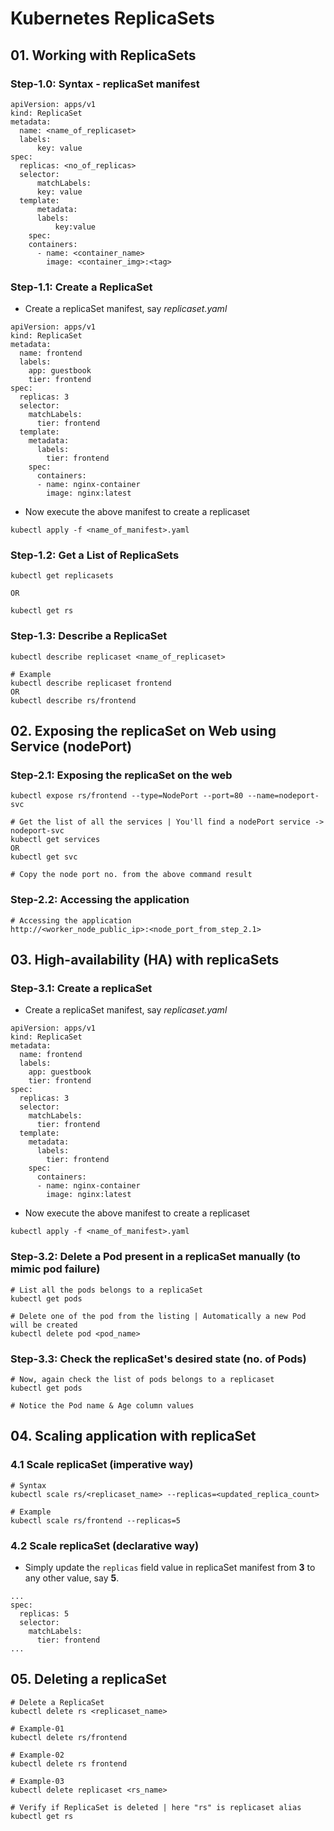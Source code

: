 # Kubernetes ReplicaSets

## 01. Working with ReplicaSets

### Step-1.0: Syntax - replicaSet manifest

```
apiVersion: apps/v1
kind: ReplicaSet
metadata:
  name: <name_of_replicaset>
  labels:
	  key: value
spec:
  replicas: <no_of_replicas>
  selector:
	  matchLabels:
  	  key: value
  template:
	  metadata:
  	  labels:
    	  key:value
	spec:
    containers:
      - name: <container_name>
        image: <container_img>:<tag>
```

### Step-1.1: Create a ReplicaSet

- Create a replicaSet manifest, say _replicaset.yaml_

```
apiVersion: apps/v1
kind: ReplicaSet
metadata:
  name: frontend
  labels:
    app: guestbook
    tier: frontend
spec:
  replicas: 3
  selector:
    matchLabels:
      tier: frontend
  template:
    metadata:
      labels:
        tier: frontend
    spec:
      containers:
      - name: nginx-container
        image: nginx:latest
```

- Now execute the above manifest to create a replicaset

```
kubectl apply -f <name_of_manifest>.yaml
```

### Step-1.2: Get a List of ReplicaSets

```
kubectl get replicasets

OR

kubectl get rs
```

### Step-1.3: Describe a ReplicaSet

```
kubectl describe replicaset <name_of_replicaset>

# Example
kubectl describe replicaset frontend
OR
kubectl describe rs/frontend
```

## 02. Exposing the replicaSet on Web using Service (nodePort)

### Step-2.1: Exposing the replicaSet on the web

```
kubectl expose rs/frontend --type=NodePort --port=80 --name=nodeport-svc

# Get the list of all the services | You'll find a nodePort service -> nodeport-svc
kubectl get services
OR
kubectl get svc

# Copy the node port no. from the above command result
```

### Step-2.2: Accessing the application

```
# Accessing the application
http://<worker_node_public_ip>:<node_port_from_step_2.1>

```

## 03. High-availability (HA) with replicaSets

### Step-3.1: Create a replicaSet

- Create a replicaSet manifest, say _replicaset.yaml_

```
apiVersion: apps/v1
kind: ReplicaSet
metadata:
  name: frontend
  labels:
    app: guestbook
    tier: frontend
spec:
  replicas: 3
  selector:
    matchLabels:
      tier: frontend
  template:
    metadata:
      labels:
        tier: frontend
    spec:
      containers:
      - name: nginx-container
        image: nginx:latest
```

- Now execute the above manifest to create a replicaset

```
kubectl apply -f <name_of_manifest>.yaml
```

### Step-3.2: Delete a Pod present in a replicaSet manually (to mimic pod failure)

```
# List all the pods belongs to a replicaSet
kubectl get pods

# Delete one of the pod from the listing | Automatically a new Pod will be created
kubectl delete pod <pod_name>
```

### Step-3.3: Check the replicaSet's desired state (no. of Pods)

```
# Now, again check the list of pods belongs to a replicaset
kubectl get pods

# Notice the Pod name & Age column values
```

## 04. Scaling application with replicaSet

### 4.1 Scale replicaSet (imperative way)

```
# Syntax
kubectl scale rs/<replicaset_name> --replicas=<updated_replica_count>

# Example
kubectl scale rs/frontend --replicas=5
```

### 4.2 Scale replicaSet (declarative way)

- Simply update the `replicas` field value in replicaSet manifest from **3** to any other value, say **5**.

```
...
spec:
  replicas: 5
  selector:
    matchLabels:
      tier: frontend
...

```

## 05. Deleting a replicaSet

```
# Delete a ReplicaSet
kubectl delete rs <replicaset_name>

# Example-01
kubectl delete rs/frontend

# Example-02
kubectl delete rs frontend

# Example-03
kubectl delete replicaset <rs_name>

# Verify if ReplicaSet is deleted | here "rs" is replicaset alias
kubectl get rs
```
